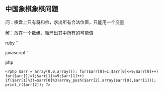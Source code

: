 ## 中国象棋象棋问题
问：棋盘上只有将和帅，求出所有合法位置，只能用一个变量

解：放在一个数组，循环出其中所有的可能值 

ruby ``

javascript ``

php <pre>```<?php
$arr = array(0,0,array());
for($arr[0]=1;$arr[0]<=9;$arr[0]++)
        for($arr[1]=1;$arr[1]<=9;$arr[1]++)
                if($arr[1]%3!=$arr[0]%3)array_push($arr[2],array($arr[0],$arr[1]));
print_r($arr[2]);
?>```
</pre>